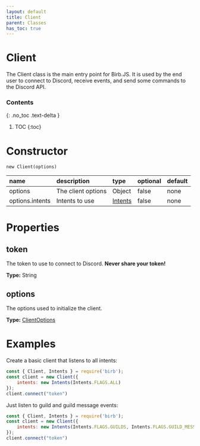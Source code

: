 ```yaml
---
layout: default
title: Client
parent: Classes
has_toc: true
---
```


# Client
The Client class is the main entry point for Birb.JS. It is used by the end user to connect to Discord, receive events, and send some commands to the Discord API.

### Contents
{: .no_toc .text-delta }

1. TOC
{:toc}

# Constructor
`new Client(options)`

| name                   | description           | type                             | optional | default     |
|:-----------------------|:----------------------|:---------------------------------|:---------|:------------|
| options                | The client options    | Object                           | false    | none        |
| options.intents        | Intents to use        | [Intents](/classes/Intents)      | false    | none        |

# Properties

## token
The token to use to connect to Discord. **Never share your token!**

**Type:** String

## options
The options used to initialize the client.

**Type:** [ClientOptions](/classes/ClientOptions)

# Examples
Create a basic client that listens to all intents:
```js
const { Client, Intents } = require('birb');
const client = new Client({
    intents: new Intents(Intents.FLAGS.ALL)
});
client.connect("token")
```
Just listen to guild and guild message events:
```js
const { Client, Intents } = require('birb');
const client = new Client({
    intents: new Intents(Intents.FLAGS.GUILDS, Intents.FLAGS.GUILD_MESSAGES)
});
client.connect("token")
```
